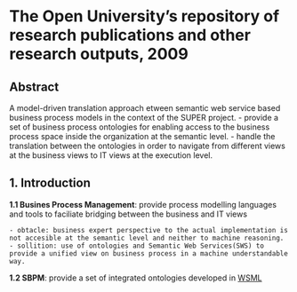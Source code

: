 # The Open University’s repository of research publications and other research outputs, 2009

## Abstract
A  model-driven translation approach etween semantic web service based business process models in the context of the SUPER project.
	- provide a set of business process ontologies for enabling access to the business process space inside the organization at the semantic level.
	- handle the translation between the ontologies in order to navigate from different views at the business views to IT views at the execution level.

## 1. Introduction

**1.1 Busines Process Management**: provide process modelling languages and tools to faciliate bridging between the business and IT views

	- obtacle: business expert perspective to the actual implementation is not accesible at the semantic level and neither to machine reasoning.
	- sollition: use of ontologies and Semantic Web Services(SWS) to provide a unified view on business process in a machine understandable way.

**1.2 SBPM**: provide a set of integrated ontologies developed in [WSML](https://www.w3.org/Submission/WSML/)


